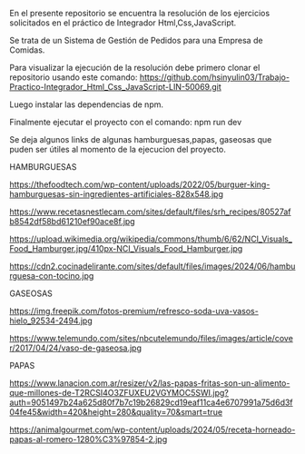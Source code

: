 En el presente repositorio se encuentra la resolución de los ejercicios solicitados en el práctico de Integrador Html,Css,JavaScript.

Se trata de un Sistema de Gestión de Pedidos para una Empresa de Comidas.

Para visualizar la ejecución de la resolución debe primero clonar el repositorio usando este comando: https://github.com/hsinyulin03/Trabajo-Practico-Integrador_Html_Css_JavaScript-LIN-50069.git

Luego instalar las dependencias de npm.

Finalmente ejecutar el proyecto con el comando: npm run dev

Se deja algunos links de algunas hamburguesas,papas, gaseosas que puden ser útiles al momento de la ejecucion del proyecto.

HAMBURGUESAS

https://thefoodtech.com/wp-content/uploads/2022/05/burguer-king-hamburguesas-sin-ingredientes-artificiales-828x548.jpg

https://www.recetasnestlecam.com/sites/default/files/srh_recipes/80527afb8542df58bd61210ef90ace8f.jpg

https://upload.wikimedia.org/wikipedia/commons/thumb/6/62/NCI_Visuals_Food_Hamburger.jpg/410px-NCI_Visuals_Food_Hamburger.jpg

https://cdn2.cocinadelirante.com/sites/default/files/images/2024/06/hamburguesa-con-tocino.jpg

GASEOSAS

https://img.freepik.com/fotos-premium/refresco-soda-uva-vasos-hielo_92534-2494.jpg

https://www.telemundo.com/sites/nbcutelemundo/files/images/article/cover/2017/04/24/vaso-de-gaseosa.jpg

PAPAS

https://www.lanacion.com.ar/resizer/v2/las-papas-fritas-son-un-alimento-que-millones-de-T2RCSI4O3ZFUXEU2VGYMOC5SWI.jpg?auth=9051497b24a625d80f7b7c19b26829cd19eaf11ca4e6707991a75d6d3f04fe45&width=420&height=280&quality=70&smart=true

https://animalgourmet.com/wp-content/uploads/2024/05/receta-horneado-papas-al-romero-1280%C3%97854-2.jpg

